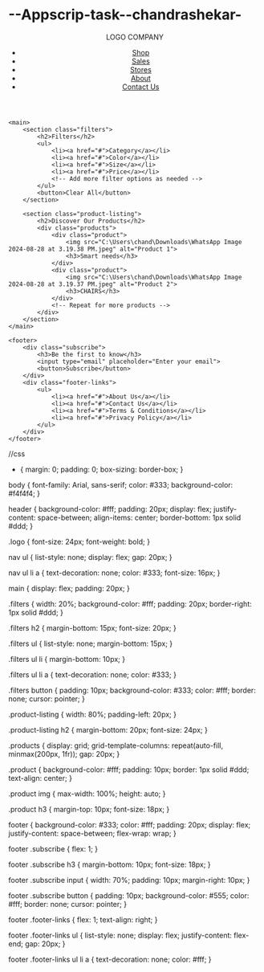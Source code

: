 # --Appscrip-task--chandrashekar-
<!DOCTYPE html>
<html lang="en">
<head>
    <meta charset="UTF-8">
    <meta name="viewport" content="width=device-width, initial-scale=1.0">
    <title>Product Listing Page</title>
    <link rel="stylesheet" href="styles.css">
</head>
<body>
    <header>
        <div class="logo">LOGO COMPANY</div>
        <nav>
            <ul>
                <li><a href="#">Shop</a></li>
                <li><a href="#">Sales</a></li>
                <li><a href="#">Stores</a></li>
                <li><a href="#">About</a></li>
                <li><a href="#">Contact Us</a></li>
            </ul>
        </nav>
    </header>

    <main>
        <section class="filters">
            <h2>Filters</h2>
            <ul>
                <li><a href="#">Category</a></li>
                <li><a href="#">Color</a></li>
                <li><a href="#">Size</a></li>
                <li><a href="#">Price</a></li>
                <!-- Add more filter options as needed -->
            </ul>
            <button>Clear All</button>
        </section>

        <section class="product-listing">
            <h2>Discover Our Products</h2>
            <div class="products">
                <div class="product">
                    <img src="C:\Users\chand\Downloads\WhatsApp Image 2024-08-28 at 3.19.38 PM.jpeg" alt="Product 1">
                    <h3>Smart needs</h3>
                </div>
                <div class="product">
                    <img src="C:\Users\chand\Downloads\WhatsApp Image 2024-08-28 at 3.19.37 PM.jpeg" alt="Product 2">
                    <h3>CHAIRS</h3>
                </div>
                <!-- Repeat for more products -->
            </div>
        </section>
    </main>

    <footer>
        <div class="subscribe">
            <h3>Be the first to know</h3>
            <input type="email" placeholder="Enter your email">
            <button>Subscribe</button>
        </div>
        <div class="footer-links">
            <ul>
                <li><a href="#">About Us</a></li>
                <li><a href="#">Contact Us</a></li>
                <li><a href="#">Terms & Conditions</a></li>
                <li><a href="#">Privacy Policy</a></li>
            </ul>
        </div>
    </footer>
</body>
</html>



//css 

* {
    margin: 0;
    padding: 0;
    box-sizing: border-box;
}

body {
    font-family: Arial, sans-serif;
    color: #333;
    background-color: #f4f4f4;
}

header {
    background-color: #fff;
    padding: 20px;
    display: flex;
    justify-content: space-between;
    align-items: center;
    border-bottom: 1px solid #ddd;
}

.logo {
    font-size: 24px;
    font-weight: bold;
}

nav ul {
    list-style: none;
    display: flex;
    gap: 20px;
}

nav ul li a {
    text-decoration: none;
    color: #333;
    font-size: 16px;
}

main {
    display: flex;
    padding: 20px;
}

.filters {
    width: 20%;
    background-color: #fff;
    padding: 20px;
    border-right: 1px solid #ddd;
}

.filters h2 {
    margin-bottom: 15px;
    font-size: 20px;
}

.filters ul {
    list-style: none;
    margin-bottom: 15px;
}

.filters ul li {
    margin-bottom: 10px;
}

.filters ul li a {
    text-decoration: none;
    color: #333;
}

.filters button {
    padding: 10px;
    background-color: #333;
    color: #fff;
    border: none;
    cursor: pointer;
}

.product-listing {
    width: 80%;
    padding-left: 20px;
}

.product-listing h2 {
    margin-bottom: 20px;
    font-size: 24px;
}

.products {
    display: grid;
    grid-template-columns: repeat(auto-fill, minmax(200px, 1fr));
    gap: 20px;
}

.product {
    background-color: #fff;
    padding: 10px;
    border: 1px solid #ddd;
    text-align: center;
}

.product img {
    max-width: 100%;
    height: auto;
}

.product h3 {
    margin-top: 10px;
    font-size: 18px;
}

footer {
    background-color: #333;
    color: #fff;
    padding: 20px;
    display: flex;
    justify-content: space-between;
    flex-wrap: wrap;
}

footer .subscribe {
    flex: 1;
}

footer .subscribe h3 {
    margin-bottom: 10px;
    font-size: 18px;
}

footer .subscribe input {
    width: 70%;
    padding: 10px;
    margin-right: 10px;
}

footer .subscribe button {
    padding: 10px;
    background-color: #555;
    color: #fff;
    border: none;
    cursor: pointer;
}

footer .footer-links {
    flex: 1;
    text-align: right;
}

footer .footer-links ul {
    list-style: none;
    display: flex;
    justify-content: flex-end;
    gap: 20px;
}

footer .footer-links ul li a {
    text-decoration: none;
    color: #fff;
}
